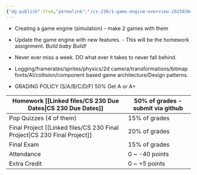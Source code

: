 ```yaml
---
{"dg-publish":true,"permalink":"/cs-230/1-game-engine-overview-20250304/"}
---
```



- Creating a game engine (simulation) - make 2 games with them

- Update the game engine with new features. - This will be the homework assignment. 
*Build baby Build!*

- Never ever miss a week. DO what ever it takes to never fall behind.

- Logging/framerates/sprites/physics/2d camera/transformations/bitmap fonts/AI/collision/component based game architecture/Design patterns.

- GRADING POLICY (S/A/B/C/D/F) 50% Get A or A+

| Homework  [[Linked files/CS 230 Due Dates\|CS 230 Due Dates]]          | 50% of grades - submit via github |
| --------------------------------------- | --------------------------------- |
| Pop Quizzes (4 of them)                 | 15% of grades                     |
| Final Project  [[Linked files/CS 230 Final Project\|CS 230 Final Project]] | 20% of grades                     |
| Final Exam                              | 15% of grades                     |
| Attendance                              | 0 ~ -40 points                    |
| Extra Credit                            | 0 ~ +5 points                     |



